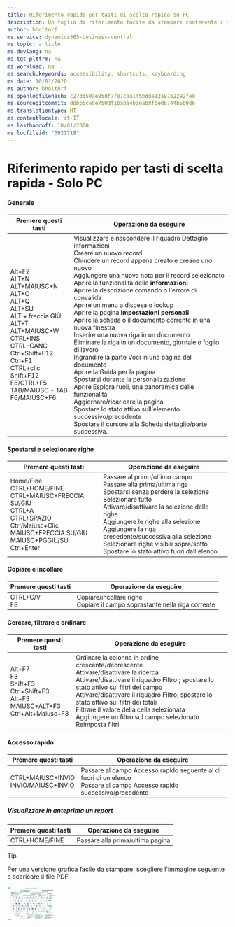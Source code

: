 ```yaml
---
title: Riferimento rapido per tasti di scelta rapida su PC
description: Un foglio di riferimento facile da stampare contenente i tasti di scelta rapida più utilizzati per utenti di PC.
author: bholtorf
ms.service: dynamics365-business-central
ms.topic: article
ms.devlang: na
ms.tgt_pltfrm: na
ms.workload: na
ms.search.keywords: accessibility, shortcuts, keyboarding
ms.date: 10/01/2020
ms.author: bholtorf
ms.openlocfilehash: c27d350ae95df7f07caa145bdde12a9762292fe8
ms.sourcegitcommit: ddbb5cede750df1baba4b3eab8fbed6744b5b9d6
ms.translationtype: HT
ms.contentlocale: it-IT
ms.lasthandoff: 10/01/2020
ms.locfileid: "3921719"
---
```

# <a name="keyboard-quick-reference---pc-only"></a>Riferimento rapido per tasti di scelta rapida - Solo PC

#### <a name="general"></a>Generale

|Premere questi tasti|Operazione da eseguire|  
|-|-|
|Alt+F2<br />ALT+N<br />ALT+MAIUSC+N<br />ALT+O<br />ALT+Q<br />ALT+SU<br />ALT + freccia GIÙ<br />ALT+T<br />ALT+MAIUSC+W<br />CTRL+INS<br />CTRL-CANC<br />Ctrl+Shift+F12<br />Ctrl+F1<br />CTRL+clic<br />Shift+F12<br />F5/CTRL+F5<br />TAB/MAIUSC + TAB<br />F6/MAIUSC+F6<br />|Visualizzare e nascondere il riquadro Dettaglio informazioni<br />Creare un nuovo record<br />Chiudere un record appena creato e creane uno nuovo<br />Aggiungere una nuova nota per il record selezionato<br />Aprire la funzionalità delle **informazioni**<br />Aprire la descrizione comando o l'errore di convalida<br />Aprire un menu a discesa o lookup<br />Aprire la pagina **Impostazioni personali**<br />Aprire la scheda o il documento corrente in una nuova finestra<br />Inserire una nuova riga in un documento<br />Eliminare la riga in un documento, giornale o foglio di lavoro<br />Ingrandire la parte Voci in una pagina del documento<br />Aprire la Guida per la pagina<br />Spostarsi durante la personalizzazione<br />Aprire Esplora ruoli, una panoramica delle funzionalità<br />Aggiornare/ricaricare la pagina<br />Spostare lo stato attivo sull'elemento successivo/precedente<br />Spostare il cursore alla Scheda dettaglio/parte successiva.|

#### <a name="navigate--select-rows"></a>Spostarsi e selezionare righe

|Premere questi tasti|Operazione da eseguire|
|-|-|
|Home/Fine<br />CTRL+HOME/FINE <br />CTRL+MAIUSC+FRECCIA SU/GIÙ<br />CTRL+A <br />CTRL+SPAZIO<br />Ctrl/Maiusc+Clic<br />MAIUSC+FRECCIA SU/GIÙ<br />MAIUSC+PGGIÙ/SU<br />Ctrl+Enter|Passare al primo/ultimo campo<br />Passare alla prima/ultima riga<br />Spostarsi senza perdere la selezione<br />Selezionare tutto<br />Attivare/disattivare la selezione delle righe<br /> Aggiungere le righe alla selezione<br />Aggiungere la riga precedente/successiva alla selezione<br />Selezionare righe visibili sopra/sotto <br />Spostare lo stato attivo fuori dall'elenco|

#### <a name="copy--paste"></a>Copiare e incollare

|Premere questi tasti|Operazione da eseguire|
|-|-|
|CTRL+C/V<br />F8|Copiare/incollare righe<br />Copiare il campo soprastante nella riga corrente|

#### <a name="search-filter--sort"></a>Cercare, filtrare e ordinare

|Premere questi tasti|Operazione da eseguire|
|-|-|
|Alt+F7<br />F3<br />Shift+F3<br />Ctrl+Shift+F3<br />Alt+F3<br />MAIUSC+ALT+F3<br />Ctrl+Alt+Maiusc+F3|Ordinare la colonna in ordine crescente/decrescente<br />Attivare/disattivare la ricerca<br />Attivare/disattivare il riquadro Filtro	; spostare lo stato attivo sui filtri del campo<br />Attivare/disattivare il riquadro Filtro; spostare lo stato attivo sui filtri dei totali<br />Filtrare il valore della cella selezionata<br />Aggiungere un filtro sul campo selezionato<br />Reimposta filtri|

#### <a name="quick-entry"></a>Accesso rapido

|Premere questi tasti|Operazione da eseguire|
|-|-|
|CTRL+MAIUSC+INVIO<br />INVIO/MAIUSC+INVIO|Passare al campo Accesso rapido seguente al di fuori di un elenco<br />Passare al campo Accesso rapido successivo/precedente|

##### <a name="report-preview"></a>Visualizzare in anteprima un report

|Premere questi tasti|Operazione da eseguire|
|-|-|
|CTRL+HOME/FINE|Passare alla prima/ultima pagina|

> [!TIP]
> Per una versione grafica facile da stampare, scegliere l'immagine seguente e scaricare il file PDF.
>
> [![Icona che apre un PDF](media/keyboard_shortcut_inline.png)](media/keyboard_shortcuts.pdf)
